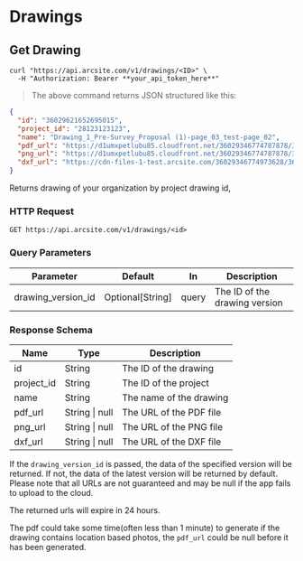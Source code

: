 # Drawings

## Get Drawing

```shell
curl "https://api.arcsite.com/v1/drawings/<ID>" \
  -H "Authorization: Bearer **your_api_token_here**"
```

> The above command returns JSON structured like this:

```json
{
  "id": "36029621652695015",
  "project_id": "28123123123",
  "name": "Drawing_1_Pre-Survey_Proposal (1)-page_03_test-page_02",
  "pdf_url": "https://d1umxpetlubu85.cloudfront.net/36029346774787878/36029621652694930/40c01b5a-75d5-11ec-8ea1-0242ac170007/Drawing_1_Pre-Survey_Proposal_-281-29-page_03_test-page_02.pdf?Expires=1642318765&Signature=Lh9XnGwEtt5DdZx4GAdp7J5qbJArHKS~lY39y2OjDsSRzpXPuv6H4x0RxfqYGi6gqrZxv56GMn2MiQXN9cM2VotAMpGWBsjm4cabdpLSXZNuhtqJ4k9~VBr3EyhgGIlIQk2HUlb-~McPlfbGNrbGbzj3P5mpEZ0Ce00OG0WUs3eolPEom9s4v7QNwWRrsyltFvEhZ~T4S8tRDCjyHa50al6GsNCLb5sBX7pW~oem2~GKGYj3a-kDuzCQiKLp4K7Ncc2njmDwVHThI9aSIlggbuejBa~XbWUf2WNgcbUq0~i0-e~yVN212~Qh7vHcXV4XFXQ-7k3zdxfLE8m9il5Ufg__&Key-Pair-Id=APKAIZL6W5TJO2AK7DOQ",
  "png_url": "https://d1umxpetlubu85.cloudfront.net/36029346774787878/36029621652694930/40c01b5a-75d5-11ec-8ea1-0242ac170007/Drawing_1_Pre-Survey_Proposal_-281-29-page_03_test-page_02.png",
  "dxf_url": "https://cdn-files-1-test.arcsite.com/36029346774973628/36029621653508440/_attach_282299611393362/Web_hook_location_photo.dxf?Expires=1711623376&Signature=qZSQPST2tdtKM9URUDEIdnwJiXSpNxRabMtmjg6hzdizcVmKJ4UIF-F~0LLiF1LT2y~vbx73CHDNFhZZgBNSjzWszV123qWOn68NyfU6fMdWRlMu4P51q7SWRmxMTlcnMGrF8F29HeilhnZOhBTiF~9oHPa62KRM7Duuq6z-T1RAF7w8mcZH46N4A3wXUyvcIeTaX4jbxCLQ83l2AGsFonD-NVwjeeuNba3MnrwpsTdBIUEbZXnRHNWYJx0i0HhENpr4xJLnX0lDAh9fXI2Zfo8MIapbm7iz8IhTUkwjRdjWU35uabdob1YJ19qVEMoHMqjnftEEkw7n44CYBYUY9w__&Key-Pair-Id=APKAIZL6W5TJO2AK7DOQ"
}
```

Returns drawing of your organization by project drawing id,

### HTTP Request

`GET https://api.arcsite.com/v1/drawings/<id>`

### Query Parameters

| Parameter          | Default          | In    | Description                   |
| ------------------ | ---------------- | ----- | ----------------------------- |
| drawing_version_id | Optional[String] | query | The ID of the drawing version |

### Response Schema

| Name       | Type               | Description             |
| ---------- | ------------------ | ----------------------- |
| id         | String             | The ID of the drawing   |
| project_id | String             | The ID of the project   |
| name       | String             | The name of the drawing |
| pdf_url    | String &#124; null | The URL of the PDF file |
| png_url    | String &#124; null | The URL of the PNG file |
| dxf_url    | String &#124; null | The URL of the DXF file |

<aside class="notice">
If the <code>drawing_version_id</code> is passed, the data of the specified version will be returned. If not, the data of the latest version will be returned by default.
</aside>

<aside class="notice">
Please note that all URLs are not guaranteed and may be null if the app fails to upload to the cloud.

The returned urls will expire in 24 hours.

</aside>

<aside class="notice">
The pdf could take some time(often less than 1 minute) to generate if the drawing contains location based photos, the <code>pdf_url</code> could be null before it has been generated.
</aside>
